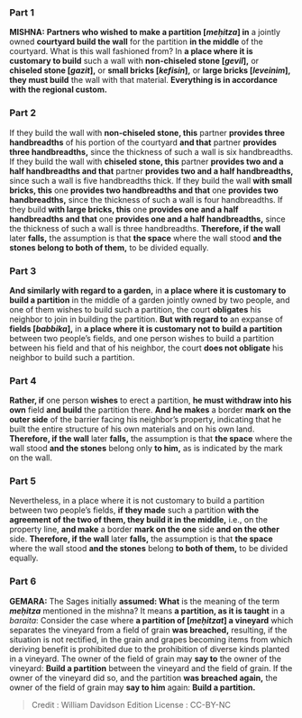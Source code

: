 
### Part 1
<strong>MISHNA:</strong> <b>Partners who wished to make a partition [<i>meḥitza</i>] in</b> a jointly owned <b>courtyard build the wall</b> for the partition <b>in the middle</b> of the courtyard. What is this wall fashioned from? In <b>a place where it is customary to build</b> such a wall with <b>non-chiseled stone [<i>gevil</i>],</b> or <b>chiseled stone [<i>gazit</i>],</b> or <b>small bricks [<i>kefisin</i>],</b> or <b>large bricks [<i>leveinim</i>], they must build</b> the wall with that material. <b>Everything is in accordance with the regional custom.</b>

### Part 2
If they build the wall with <b>non-chiseled stone, this</b> partner <b>provides three handbreadths</b> of his portion of the courtyard <b>and that</b> partner <b>provides three handbreadths,</b> since the thickness of such a wall is six handbreadths. If they build the wall with <b>chiseled stone, this</b> partner <b>provides two and a half handbreadths and that</b> partner <b>provides two and a half handbreadths,</b> since such a wall is five handbreadths thick. If they build the wall <b>with small bricks, this</b> one <b>provides two handbreadths and that</b> one <b>provides two handbreadths,</b> since the thickness of such a wall is four handbreadths. If they build <b>with large bricks, this</b> one <b>provides one and a half handbreadths and that</b> one <b>provides one and a half handbreadths,</b> since the thickness of such a wall is three handbreadths. <b>Therefore, if the wall</b> later <b>falls,</b> the assumption is that <b>the space</b> where the wall stood <b>and the stones belong to both of them,</b> to be divided equally.

### Part 3
<b>And similarly with regard to a garden,</b> in <b>a place where it is customary to build a partition</b> in the middle of a garden jointly owned by two people, and one of them wishes to build such a partition, the court <b>obligates</b> his neighbor to join in building the partition. <b>But with regard to</b> an expanse of <b>fields [<i>babbika</i>],</b> in <b>a place where it is customary not to build a partition</b> between two people’s fields, and one person wishes to build a partition between his field and that of his neighbor, the court <b>does not obligate</b> his neighbor to build such a partition.

### Part 4
<b>Rather, if</b> one person <b>wishes</b> to erect a partition, <b>he must withdraw into his own</b> field <b>and build</b> the partition there. <b>And he makes</b> a border <b>mark on the outer side</b> of the barrier facing his neighbor’s property, indicating that he built the entire structure of his own materials and on his own land. <b>Therefore, if the wall</b> later <b>falls,</b> the assumption is that <b>the space</b> where the wall stood <b>and the stones</b> belong only <b>to him,</b> as is indicated by the mark on the wall.

### Part 5
Nevertheless, in a place where it is not customary to build a partition between two people’s fields, <b>if they made</b> such a partition <b>with the agreement of the two of them, they build it in the middle,</b> i.e., on the property line, <b>and make</b> a border <b>mark on the one</b> side <b>and on the other</b> side. <b>Therefore, if the wall</b> later <b>falls,</b> the assumption is that <b>the space</b> where the wall stood <b>and the stones</b> belong <b>to both of them,</b> to be divided equally.

### Part 6
<strong>GEMARA:</strong> The Sages initially <b>assumed: What</b> is the meaning of the term <b><i>meḥitza</i></b> mentioned in the mishna? It means <b>a partition, as it is taught</b> in a <i>baraita</i>: Consider the case where <b>a partition of [<i>meḥitzat</i>] a vineyard</b> which separates the vineyard from a field of grain <b>was breached,</b> resulting, if the situation is not rectified, in the grain and grapes becoming items from which deriving benefit is prohibited due to the prohibition of diverse kinds planted in a vineyard. The owner of the field of grain may <b>say to</b> the owner of the vineyard: <b>Build a partition</b> between the vineyard and the field of grain. If the owner of the vineyard did so, and the partition <b>was breached again,</b> the owner of the field of grain may <b>say to him</b> again: <b>Build a partition.</b>

>Credit : William Davidson Edition
>License : CC-BY-NC